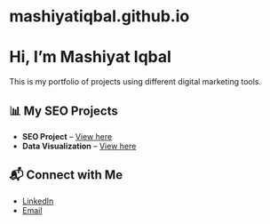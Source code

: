 # mashiyatiqbal.github.io
# Hi, I’m Mashiyat Iqbal

This is my portfolio of projects using different digital marketing tools.

## 📊 My SEO Projects

- **SEO Project** – [View here](https://link-to-your-first-project.com)
- **Data Visualization** – [View here](https://link-to-your-second-project.com)

## 📬 Connect with Me
- [LinkedIn](https://linkedin.com/in/mashiyatiqbal)
- [Email](mailto:mashiyat.iqbal@utdallas.edu)
